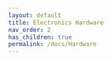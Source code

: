 ```yaml
---
layout: default
title: Electronics Hardware
nav_order: 2
has_children: true
permalink: /docs/Hardware
---
```


